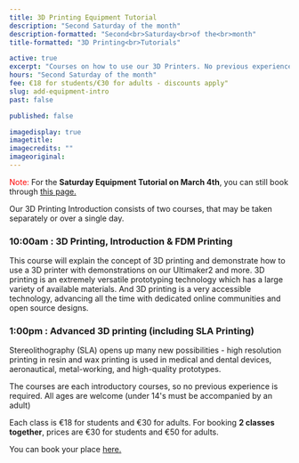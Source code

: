 ```yaml
---
title: 3D Printing Equipment Tutorial
description: "Second Saturday of the month"
description-formatted: "Second<br>Saturday<br>of the<br>month"
title-formatted: "3D Printing<br>Tutorials"

active: true
excerpt: "Courses on how to use our 3D Printers. No previous experience required"
hours: "Second Saturday of the month"
fee: €18 for students/€30 for adults - discounts apply"
slug: add-equipment-intro
past: false

published: false

imagedisplay: true
imagetitle:
imagecredits: ""
imageoriginal:
---
```


<span style="color: red">Note:</span> For the **Saturday Equipment Tutorial on March 4th**, you can still book through [this page.](https://fablablimerick.ticketleap.com/saturday-introductory-tutorials/dates/Mar-04-2017_at_1000AM)

Our 3D Printing Introduction consists of two courses, that may be taken separately or over a single day.

### 10:00am : 3D Printing, Introduction & FDM Printing
This course will explain the concept of 3D printing and demonstrate how to use a 3D printer with demonstrations on our Ultimaker2 and more. 3D printing is an extremely versatile prototyping technology which has a large variety of available materials. And 3D printing is a very accessible technology, advancing all the time with dedicated online communities and open source designs.

### 1:00pm : Advanced 3D printing (including SLA Printing)
Stereolithography (SLA) opens up many new possibilities - high resolution printing in resin and wax printing is used in medical and dental devices, aeronautical, metal-working, and high-quality prototypes.

The courses are each introductory courses, so no previous experience is required. All ages are welcome (under 14's must be accompanied by an adult)

Each class is €18 for students and €30 for adults.
For booking **2 classes together**, prices are €30 for students and €50 for adults.

You can book your place [here.](http://fablablimerick.ticketleap.com/saturday-introductory-tutorials)
